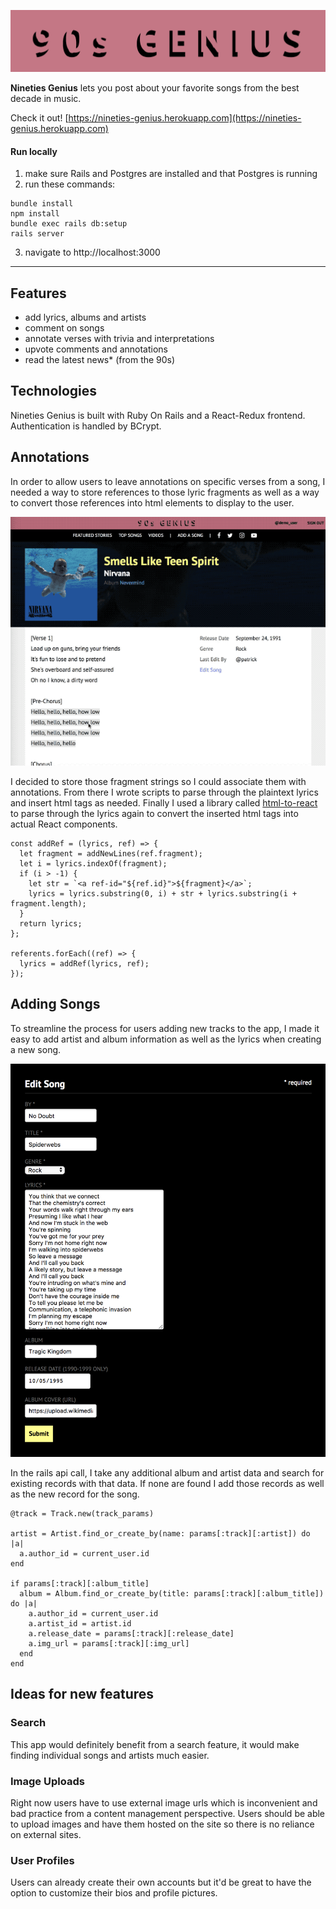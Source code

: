 <p align="center">
  <img src="./mockups/logo.png" alt="90s Genius">
</p>

**Nineties Genius** lets you post about your favorite songs from the best decade in music.

Check it out! [https://nineties-genius.herokuapp.com](https://nineties-genius.herokuapp.com)

#### Run locally
1. make sure Rails and Postgres are installed and that Postgres is running
2. run these commands:
```
bundle install
npm install
bundle exec rails db:setup
rails server
```
3. navigate to http://localhost:3000

***

## Features
* add lyrics, albums and artists
* comment on songs
* annotate verses with trivia and interpretations
* upvote comments and annotations
* read the latest news* (from the 90s)

## Technologies
Nineties Genius is built with Ruby On Rails and a React-Redux frontend. Authentication is handled by BCrypt.

## Annotations
In order to allow users to leave annotations on specific verses from a song, I needed a way to store references to those lyric fragments as well as a way to convert those references into html elements to display to the user.

<p align="center">
  <img src="./mockups/annotation.gif" alt="annotation demo">
</p>

I decided to store those fragment strings so I could associate them with annotations. From there I wrote scripts to parse through the plaintext lyrics and insert html tags as needed. Finally I used a library called [html-to-react](https://github.com/aknuds1/html-to-react) to parse through the lyrics again to convert the inserted html tags into actual React components.

```
const addRef = (lyrics, ref) => {
  let fragment = addNewLines(ref.fragment);
  let i = lyrics.indexOf(fragment);
  if (i > -1) {
    let str = `<a ref-id="${ref.id}">${fragment}</a>`;
    lyrics = lyrics.substring(0, i) + str + lyrics.substring(i + fragment.length);
  }
  return lyrics;
};

referents.forEach((ref) => {
  lyrics = addRef(lyrics, ref);
});
```

## Adding Songs
To streamline the process for users adding new tracks to the app, I made it easy to add artist and album information as well as the lyrics when creating a new song.

<p align="center">
  <img src="./mockups/new_track.png" alt="annotation demo">
</p>

In the rails api call, I take any additional album and artist data and search for existing records with that data. If none are found I add those records as well as the new record for the song.

```
@track = Track.new(track_params)

artist = Artist.find_or_create_by(name: params[:track][:artist]) do |a|
  a.author_id = current_user.id
end

if params[:track][:album_title]
  album = Album.find_or_create_by(title: params[:track][:album_title]) do |a|
    a.author_id = current_user.id
    a.artist_id = artist.id
    a.release_date = params[:track][:release_date]
    a.img_url = params[:track][:img_url]
  end
end
```

## Ideas for new features
### Search
This app would definitely benefit from a search feature, it would make finding individual songs and artists much easier.

### Image Uploads
Right now users have to use external image urls which is inconvenient and bad practice from a content management perspective. Users should be able to upload images and have them hosted on the site so there is no reliance on external sites.

### User Profiles
Users can already create their own accounts but it'd be great to have the option to customize their bios and profile pictures.

